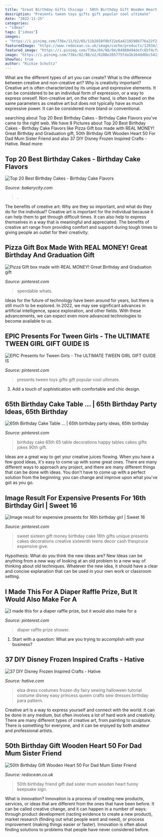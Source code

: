 ```yaml
---
title: "Great Birthday Gifts Chicago : 50th Birthday Gift Wooden Heart 50 For Dad Mum Sister Friend"
description: "Presents tween toys gifts gift popular cool ultimate"
date: "2022-11-25"
categories:
- "ideas"
tags: ["ideas"]
images:
- "https://i.pinimg.com/736x/11/b2/65/11b2658f9bf22e6a4210598b776a22f2.jpg"
featuredImage: "https://www.redocean.co.uk/image/cache/products/12034/image06_2000-1500x1500.jpg"
featured_image: "https://i.pinimg.com/736x/04/98/04/04980494defc85f4cfa7c3bfdbc914ce--th-birthday-cake-birthday-cake-tables.jpg"
image: "https://i.pinimg.com/736x/82/88/e2/8288e205775fda3b164dd6bc541362d7--cool-presents-popular-toys.jpg"
ShowToc: true
author: "Rickie Schultz"
---
```



What are the different types of art you can create? What is the difference between creative and non-creative art? Why is creativity important?
Creative art is often characterized by its unique and expressive elements. It can be considered to be an individual form of expression, or a way to express oneself. Non-creative art, on the other hand, is often based on the same parameters as creative art but does not typically have as much expressive power. It can be considered more bland or conventional.

	

		
searching about Top 20 Best Birthday Cakes - Birthday Cake Flavors you've came to the right web. We have 8 Pictures about Top 20 Best Birthday Cakes - Birthday Cake Flavors like Pizza Gift box made with REAL MONEY! Great Birthday and Graduation gift, 50th Birthday Gift Wooden Heart 50 For Dad Mum Sister Friend and also 37 DIY Disney Frozen Inspired Crafts - Hative. Read more:
		
    
## Top 20 Best Birthday Cakes - Birthday Cake Flavors

<img loading=lazy src="https://www.bakerycity.com/wp-content/uploads/2020/06/david-holifield-kPxsqUGneXQ-unsplash.jpg" onerror="this.onerror=null;this.src='https://tse4.mm.bing.net/th?id=OIP.XZmgDPJC-SlK8FOXnQyZEQHaFc&amp;pid=15.1';" alt="Top 20 Best Birthday Cakes - Birthday Cake Flavors">

_Source: bakerycity.com_

>. 

	

The benefits of creative art: Why are they so important, and what do they do for the individual?
Creative art is important for the individual because it can help them to get through difficult times. It can also help to express themselves in a way that is meaningful and appreciated. The benefits of creative art range from providing comfort and support during tough times to giving people an outlet for their creativity.

    
## Pizza Gift Box Made With REAL MONEY! Great Birthday And Graduation Gift

<img loading=lazy src="https://i.pinimg.com/736x/11/b2/65/11b2658f9bf22e6a4210598b776a22f2.jpg" onerror="this.onerror=null;this.src='https://tse2.mm.bing.net/th?id=OIP.Yv91Jbc7I0AZ1xmGiT6tAQHaJ3&amp;pid=15.1';" alt="Pizza Gift box made with REAL MONEY! Great Birthday and Graduation gift">

_Source: pinterest.com_

>spendable whats. 

	

Ideas for the future of technology have been around for years, but there is still much to be explored. In 2022, we may see significant advances in artificial intelligence, space exploration, and other fields. With these advancements, we can expect even more advanced technologies to become available to us.

    
## EPIC Presents For Tween Girls - The ULTIMATE TWEEN GIRL GIFT GUIDE IS

<img loading=lazy src="https://i.pinimg.com/736x/82/88/e2/8288e205775fda3b164dd6bc541362d7--cool-presents-popular-toys.jpg" onerror="this.onerror=null;this.src='https://tse1.mm.bing.net/th?id=OIP.vSovyz9_c2In1YqHz7ceHQHaLG&amp;pid=15.1';" alt="EPIC Presents for Tween Girls - The ULTIMATE TWEEN GIRL GIFT GUIDE IS">

_Source: pinterest.com_

>presents tween toys gifts gift popular cool ultimate. 

	

3. Add a touch of sophistication with comfortable and chic design.

    
## 65th Birthday Cake Table … | 65th Birthday Party Ideas, 65th Birthday

<img loading=lazy src="https://i.pinimg.com/736x/04/98/04/04980494defc85f4cfa7c3bfdbc914ce--th-birthday-cake-birthday-cake-tables.jpg" onerror="this.onerror=null;this.src='https://tse1.mm.bing.net/th?id=OIP.suTdMWdl0rH37n8OzZWJfAHaNi&amp;pid=15.1';" alt="65th Birthday Cake Table … | 65th birthday party ideas, 65th birthday">

_Source: pinterest.com_

>birthday cake 65th 65 table decorations happy tables cakes gifts jokes 90th gift. 

	

Ideas are a great way to get your creative juices flowing. When you have a few good ideas, it's easy to come up with some great ones. There are many different ways to approach any project, and there are many different things that can be done with ideas. You don't have to come up with a perfect solution from the beginning; you can change and improve upon what you've got as you go.

    
## Image Result For Expensive Presents For 16th Birthday Girl | Sweet 16

<img loading=lazy src="https://i.pinimg.com/736x/20/49/a7/2049a76c10857424c963186e958a3732.jpg" onerror="this.onerror=null;this.src='https://tse4.mm.bing.net/th?id=OIP.Fqk5Y2eJ0xDqh5Mnj75QEQAAAA&amp;pid=15.1';" alt="Image result for expensive presents for 16th birthday girl | Sweet 16">

_Source: pinterest.com_

>sweet sixteen gift money birthday cake 16th gifts unique presents cakes decorations creative sixteenth teens decor cash thespruce expensive give. 

	

Hypothesis: What do you think the new ideas are?
New Ideas can be anything from a new way of looking at an old problem to a new way of thinking about old techniques. Whatever the new idea, it should have a clear and concise explanation that can be used in your own work or classroom setting.

    
## I Made This For A Diaper Raffle Prize, But It Would Also Make For A

<img loading=lazy src="https://i.pinimg.com/736x/b0/52/51/b052514f102d85e9c2cb5b1b218b3793.jpg" onerror="this.onerror=null;this.src='https://tse3.mm.bing.net/th?id=OIP.Y7udKENDz4xnqPycxa63eQHaNL&amp;pid=15.1';" alt="I made this for a diaper raffle prize, but it would also make for a">

_Source: pinterest.com_

>diaper raffle prize shower. 

	

1. Start with a question: What are you trying to accomplish with your business?

    
## 37 DIY Disney Frozen Inspired Crafts - Hative

<img loading=lazy src="https://hative.com/wp-content/uploads/2015/10/36-diy-frozen-crafts.jpg" onerror="this.onerror=null;this.src='https://tse4.mm.bing.net/th?id=OIP.Gk1I78ZZ9EcatD1JUxqZTwHaLH&amp;pid=15.1';" alt="37 DIY Disney Frozen Inspired Crafts - Hative">

_Source: hative.com_

>elsa dress costumes frozen diy fairy sewing halloween tutorial costume disney easy princess queen crafts sew dresses birthday para pattern. 

	

Creative art is a way to express yourself and connect with the world. It can be done in any medium, but often involves a lot of hard work and creativity. There are many different types of creative art, from painting to sculpture. There is something for everyone, and it can be enjoyed by both amateur and professional artists.

    
## 50th Birthday Gift Wooden Heart 50 For Dad Mum Sister Friend

<img loading=lazy src="https://www.redocean.co.uk/image/cache/products/12034/image06_2000-1500x1500.jpg" onerror="this.onerror=null;this.src='https://tse1.mm.bing.net/th?id=OIP.29mSkPPu4pK9YHf4cFCmBAHaHa&amp;pid=15.1';" alt="50th Birthday Gift Wooden Heart 50 For Dad Mum Sister Friend">

_Source: redocean.co.uk_

>50th birthday friend gift dad sister mum wooden heart funny keepsake sign. 

	

What is innovation?
Innovation is a process of creating new products, services, or ideas that are different from the ones that have been before. It can be called creative change, and it can happen in a number of ways: through product development (racting evidence to create a new product), market research (finding out what people want and need), or process improvement (making things easier or faster). Innovation is often about finding solutions to problems that people have never considered before.

